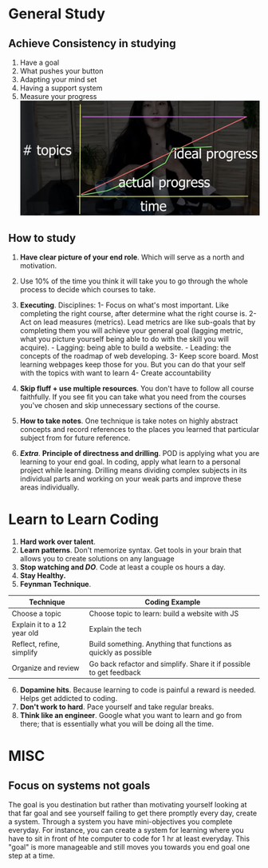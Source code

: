 
# General Study
## Achieve Consistency in studying

1. Have a goal
2. What pushes your button 
3. Adapting your mind set
4. Having a support system
5. Measure your progress
![Progress Graph](./Resources/ProgressGraph.png)

## How to study

1. **Have clear picture of your end role**. Which will serve as a north and motivation.

2. Use 10% of the time you think it will take you to go through the whole process to decide which courses to take.

3. **Executing**. Disciplines:
	1- Focus on what's most important. Like completing the right course, after determine what the right course is.
	2- Act on lead measures (metrics). Lead metrics are like sub-goals that by completing them you will achieve your general goal (lagging metric, what you picture yourself being able to do with the skill you will acquire).
		- Lagging: being able to build a website.
		- Leading: the concepts of the roadmap of web developing.
	3- Keep score board. Most learning webpages keep those for you. But you can do that your self with the topics with want to learn
	4- Create accountability

4. **Skip fluff + use multiple resources**. You don't have to follow all course faithfully. If you see fit you can take what you need from the courses you've chosen and skip unnecessary sections of the course.

5. **How to take notes**. One technique is take notes on highly abstract concepts and record references to the places you learned that particular subject from for future reference.

6. ***Extra***. **Principle of directness and drilling**. POD is applying what you are learning to your end goal. In coding, apply what learn to a personal project while learning. Drilling means dividing complex subjects in its individual parts and working on your weak parts and improve these areas individually.


# Learn to Learn Coding

1. **Hard work over talent**.
2. **Learn patterns**. Don't memorize syntax. Get tools in your brain that allows you to create solutions on any language
3. **Stop watching and *DO***. Code at least a couple os hours a day.
4. **Stay Healthy.**
5. **Feynman Technique**. 

| Technique | Coding Example |
| ----------- | ----------- |
| Choose a topic | Choose topic to learn: build a website with JS |
| Explain it to a 12 year old	| Explain the tech |
| Reflect, refine, simplify | Build something. Anything that functions as quickly as possible |
| Organize and review | Go back refactor and simplify. Share it if possible to get feedback |

6. **Dopamine hits**. Because learning to code is painful a reward is needed. Helps get addicted to coding.
7. **Don't work to hard**. Pace yourself and take regular breaks.
8. **Think like an engineer**. Google what you want to learn and go from there; that is essentially what you will be doing all the time.

# MISC

## Focus on systems not goals

The goal is you destination but rather than motivating yourself looking at that far goal and see yourself failing to get there promptly every day, create a system. Through a system you have mini-objectives you complete everyday. For instance, you can create a system for learning where you have to sit in front of hte computer to code for 1 hr at least everyday. This "goal" is more manageable and still moves you towards you end goal one step at a time.